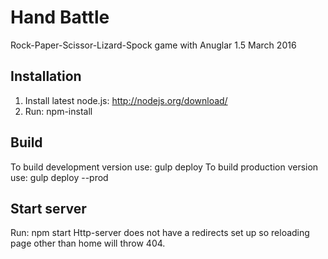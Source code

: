 # Hand Battle
Rock-Paper-Scissor-Lizard-Spock game with Anuglar 1.5
March 2016

## Installation
1. Install latest node.js: http://nodejs.org/download/
2. Run: npm-install

## Build
To build development version use: gulp deploy
To build production version use: gulp deploy --prod

## Start server
Run: npm start
Http-server does not have a redirects set up so reloading page other than home will throw 404.